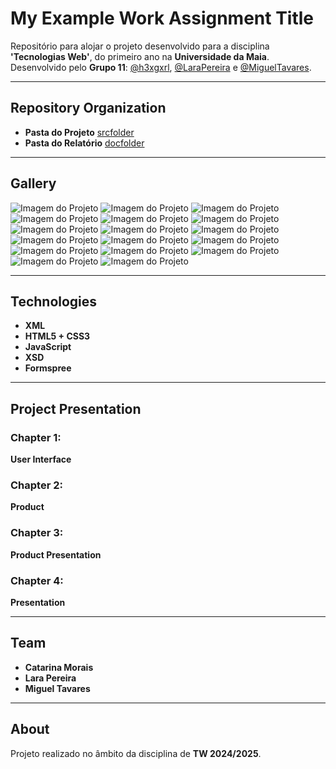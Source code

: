 # My Example Work Assignment Title

Repositório para alojar o projeto desenvolvido para a disciplina **'Tecnologias Web'**, do primeiro ano na **Universidade da Maia**.  
Desenvolvido pelo **Grupo 11**: [@h3xgxrl](#), [@LaraPereira](#) e [@MiguelTavares](#).

---

## Repository Organization

- **Pasta do Projeto** [srcfolder](src)
- **Pasta do Relatório** [docfolder](Relatorio_TW/Relatório)

---

## Gallery

![Imagem do Projeto](imagem/1.png)
![Imagem do Projeto](imagem/2.png)
![Imagem do Projeto](imagem/3.png)
![Imagem do Projeto](imagem/4.png)
![Imagem do Projeto](imagem/5.png)
![Imagem do Projeto](imagem/6.png)
![Imagem do Projeto](imagem/7.png)
![Imagem do Projeto](imagem/8.png)
![Imagem do Projeto](imagem/9.png)
![Imagem do Projeto](imagem/10.png)
![Imagem do Projeto](imagem/11.png)
![Imagem do Projeto](imagem/12.png)
![Imagem do Projeto](imagem/13.png)
![Imagem do Projeto](imagem/14.png)
![Imagem do Projeto](imagem/15.png)
![Imagem do Projeto](imagem/16.png)
![Imagem do Projeto](imagem/17.png)

---

## Technologies

- **XML**
- **HTML5 + CSS3**
- **JavaScript**
- **XSD**
- **Formspree**

---

## Project Presentation

### Chapter 1:  
**User Interface**

### Chapter 2:  
**Product**

### Chapter 3:  
**Product Presentation**

### Chapter 4:  
**Presentation**

---

## Team

- **Catarina Morais**  
- **Lara Pereira**  
- **Miguel Tavares**  

---

## About

Projeto realizado no âmbito da disciplina de **TW 2024/2025**.

